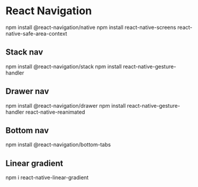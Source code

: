 # React Navigation

npm install @react-navigation/native
npm install react-native-screens react-native-safe-area-context

## Stack nav

npm install @react-navigation/stack
npm install react-native-gesture-handler

## Drawer nav

npm install @react-navigation/drawer
npm install react-native-gesture-handler react-native-reanimated

## Bottom nav

npm install @react-navigation/bottom-tabs

## Linear gradient

npm i react-native-linear-gradient
